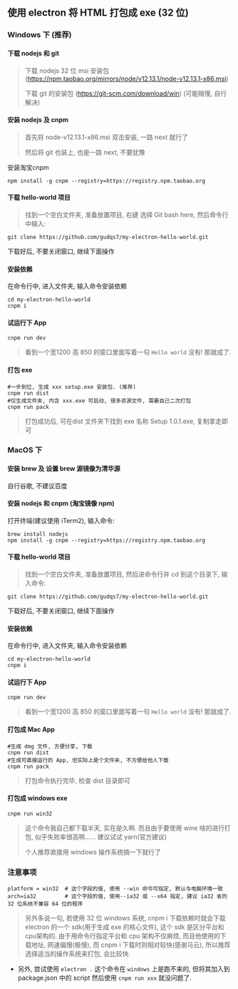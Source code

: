 ## 使用 electron 将 HTML 打包成 exe (32 位)

### Windows 下 (推荐) 

#### 下载 nodejs 和 git

> 下载 nodejs 32 位 msi 安装包 (https://npm.taobao.org/mirrors/node/v12.13.1/node-v12.13.1-x86.msi)
>
> 下载 git 的安装包 (https://git-scm.com/download/win) (可能贼慢, 自行解决)

#### 安装 nodejs 及 cnpm

> 首先将 node-v12.13.1-x86.msi 双击安装, 一路 next 就行了
>
> 然后将 git 也装上, 也是一路 next, 不要犹豫

安装淘宝cnpm

```shell
npm install -g cnpm --registry=https://registry.npm.taobao.org
```

#### 下载 hello-world 项目

>  找到一个空白文件夹, 准备放置项目, 右键 选择 Git bash here, 然后命令行中输入: 

```shell
git clone https://github.com/gudqs7/my-electron-hello-world.git
```

下载好后, 不要关闭窗口, 继续下面操作

#### 安装依赖

在命令行中, 进入文件夹, 输入命令安装依赖

```shell
cd my-electron-hello-world
cnpm i
```

#### 试运行下 App

```shell
cnpm run dev
```

> 看到一个宽1200 高 850 的窗口里面写着一句 `Hello world` 没有! 那就成了.

#### 打包 exe

```shell
#一步到位, 生成 xxx setup.exe 安装包. (推荐)
cnpm run dist
#仅生成文件夹, 内含 xxx.exe 可启动, 很多资源文件, 需要自己二次打包
cnpm run pack
```

> 打包成功后, 可在dist 文件夹下找到 exe 名称 Setup 1.0.1.exe, 复制拿走即可





### MacOS 下

#### 安装 brew 及 设置 brew 源镜像为清华源

自行谷歌, 不建议百度

#### 安装 nodejs 和 cnpm (淘宝镜像 npm)

打开终端(建议使用 iTerm2), 输入命令: 

```shell
brew install nodejs
npm install -g cnpm --registry=https://registry.npm.taobao.org
```

#### 下载 hello-world 项目

>  找到一个空白文件夹, 准备放置项目, 然后进命令行并 cd 到这个目录下, 输入命令: 

```shell
git clone https://github.com/gudqs7/my-electron-hello-world.git
```

下载好后, 不要关闭窗口, 继续下面操作

#### 安装依赖

在命令行中, 进入文件夹, 输入命令安装依赖

```shell
cd my-electron-hello-world
cnpm i
```

#### 试运行下 App

```shell
cnpm run dev
```

> 看到一个宽1200 高 850 的窗口里面写着一句 `Hello world` 没有! 那就成了.

#### 打包成 Mac App

```shell
#生成 dmg 文件, 方便分享, 下载
cnpm run dist
#生成可直接运行的 App, 但实际上是个文件夹, 不方便给他人下载
cnpm run pack
```

> 打包命令执行完毕, 检查 dist 目录即可

#### 打包成 windows exe

```shell
cnpm run win32
```

> 这个命令我自己都下载半天, 实在是久啊. 而且由于要使用 wine 啥的进行打包, 似乎失败率很高啊...... 建议试试 yarn(官方建议)
>
> 个人推荐直接用 windows 操作系统搞一下就行了



### 注意事项

```shell
platform = win32  # 这个字段的值, 使用 --win 命令可指定, 默认与电脑环境一致
arch=ia32         # 这个字段的值, 使用--ia32 或 --x64 指定, 建议 ia32 省的 32 位系统不兼容 64 位的程序
```

> 另外多说一句, 若使用 32 位 windows 系统, cnpm i 下载依赖时就会下载 electron 的一个 sdk(用于生成 exe 的核心文件), 这个 sdk 是区分平台和cpu架构的. 由于用命令行指定平台和 cpu 架构不仅麻烦, 而且他使用的下载地址, 网速偏慢(极慢), 而 cnpm i 下载时则相对较快(感谢马云), 所以推荐选择适当的操作系统来打包, 会比较快.

- 另外, 尝试使用 `electron .` 这个命令在 `windows` 上是跑不来的, 但将其加入到 package.json 中的 script 然后使用 `cnpm run xxx` 就没问题了.